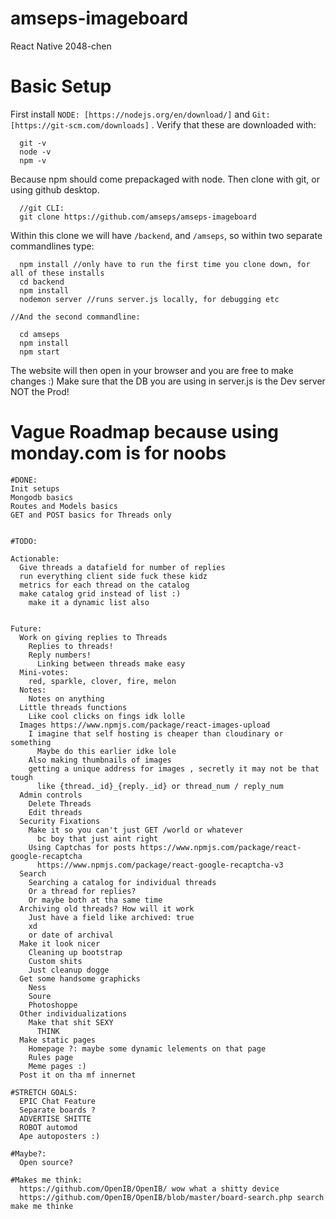 # amseps-imageboard
 React Native 2048-chen

# Basic Setup
First install `NODE: [https://nodejs.org/en/download/]` and `Git: [https://git-scm.com/downloads]` . Verify that these are downloaded with:
````
  git -v
  node -v
  npm -v
````
Because npm should come prepackaged with node. Then clone with git, or using github desktop.
```
  //git CLI:
  git clone https://github.com/amseps/amseps-imageboard
```
Within this clone we will have `/backend`, and `/amseps`, so within two separate commandlines type:
```
  npm install //only have to run the first time you clone down, for all of these installs
  cd backend
  npm install
  nodemon server //runs server.js locally, for debugging etc

//And the second commandline:

  cd amseps
  npm install 
  npm start
```
The website will then open in your browser and you are free to make changes :) Make sure that the DB you are using in server.js is the Dev server NOT the Prod!


# Vague Roadmap because using monday.com is for noobs

  	#DONE:
    Init setups
    Mongodb basics
    Routes and Models basics
    GET and POST basics for Threads only


  	#TODO:

    Actionable:
      Give threads a datafield for number of replies
      run everything client side fuck these kidz
      metrics for each thread on the catalog
      make catalog grid instead of list :)
        make it a dynamic list also


    Future:
      Work on giving replies to Threads
        Replies to threads!
        Reply numbers!
          Linking between threads make easy
      Mini-votes:
        red, sparkle, clover, fire, melon
      Notes:
        Notes on anything
      Little threads functions
        Like cool clicks on fings idk lolle
      Images https://www.npmjs.com/package/react-images-upload 
        I imagine that self hosting is cheaper than cloudinary or something
          Maybe do this earlier idke lole
        Also making thumbnails of images
        getting a unique address for images , secretly it may not be that tough
          like {thread._id}_{reply._id} or thread_num / reply_num
      Admin controls
        Delete Threads
        Edit threads
      Security Fixations
        Make it so you can't just GET /world or whatever
          bc boy that just aint right
        Using Captchas for posts https://www.npmjs.com/package/react-google-recaptcha
          https://www.npmjs.com/package/react-google-recaptcha-v3 
      Search
        Searching a catalog for individual threads
        Or a thread for replies?
        Or maybe both at tha same time
      Archiving old threads? How will it work
        Just have a field like archived: true
        xd
        or date of archival
      Make it look nicer
        Cleaning up bootstrap
        Custom shits 
        Just cleanup dogge
      Get some handsome graphicks
        Ness
        Soure
        Photoshoppe
      Other individualizations
        Make that shit SEXY 
          THINK
      Make static pages
        Homepage ?: maybe some dynamic lelements on that page
        Rules page
        Meme pages :)
      Post it on tha mf innernet

    #STRETCH GOALS:
      EPIC Chat Feature
      Separate boards ?
      ADVERTISE SHITTE
      ROBOT automod
      Ape autoposters :)

    #Maybe?:
      Open source?
    
    #Makes me think:
      https://github.com/OpenIB/OpenIB/ wow what a shitty device
      https://github.com/OpenIB/OpenIB/blob/master/board-search.php search make me thinke
